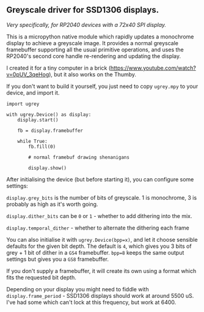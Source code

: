 ## Greyscale driver for SSD1306 displays.

*Very specifically, for RP2040 devices with a 72x40 SPI display.*

This is a micropython native module which rapidly updates a monochrome display to achieve a greyscale image. It provides a normal greyscale framebuffer supporting all the usual primitive operations, and uses the RP2040's second core handle re-rendering and updating the display.


I created it for a tiny computer in a brick (https://www.youtube.com/watch?v=0pUV_3qeHog), but it also works on the Thumby.

If you don't want to build it yourself, you just need to copy `ugrey.mpy` to your device, and import it.

```
import ugrey

with ugrey.Device() as display:
    display.start()

    fb = display.framebuffer

    while True:
        fb.fill(0)

        # normal framebuf drawing shenanigans

        display.show()
```

After initialising the device (but before starting it), you can configure some settings:


`display.grey_bits` is the number of bits of greyscale. 1 is monochrome, 3 is probably as high as it's worth going.

`display.dither_bits` can be `0` or `1` - whether to add dithering into the mix.

`display.temporal_dither` - whether to alternate the dithering each frame

You can also initialise it with `ugrey.Device(bpp=x)`, and let it choose sensible defaults for the given bit depth. The default is `4`, which gives you 3 bits of grey + 1 bit of dither in a `GS4` framebuffer. `bpp=8` keeps the same output settings but gives you a `GS8` framebuffer.

If you don't supply a framebuffer, it will create its own using a format which fits the requested bit depth.

Depending on your display you might need to fiddle with `display.frame_period` - SSD1306 displays should work at around 5500 uS. I've had some which can't lock at this frequency, but work at 6400.
